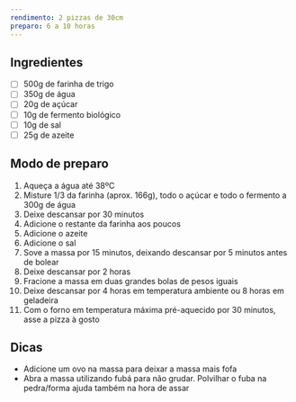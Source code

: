```yaml
---
rendimento: 2 pizzas de 30cm
preparo: 6 a 10 horas
---
```

## Ingredientes

- [ ] 500g de farinha de trigo
- [ ] 350g de água
- [ ] 20g de açúcar 
- [ ] 10g de fermento biológico 
- [ ] 10g de sal
- [ ] 25g de azeite

## Modo de preparo

1. Aqueça a água até 38ºC
2. Misture 1/3 da farinha (aprox. 166g), todo o açúcar e todo o fermento a 300g de água
3. Deixe descansar por 30 minutos
4. Adicione o restante da farinha aos poucos
5. Adicione o azeite
6. Adicione o sal
7. Sove a massa por 15 minutos, deixando descansar por 5 minutos antes de bolear
8. Deixe descansar por 2 horas
9. Fracione a massa em duas grandes bolas de pesos iguais
10. Deixe descansar por 4 horas em temperatura ambiente ou 8 horas em geladeira
11. Com o forno em temperatura máxima pré-aquecido por 30 minutos, asse a pizza à gosto

## Dicas

- Adicione um ovo na massa para deixar a massa mais fofa
- Abra a massa utilizando fubá para não grudar. Polvilhar o fuba na pedra/forma ajuda também na hora de assar